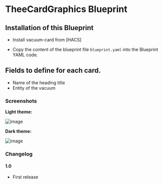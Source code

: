 # TheeCardGraphics Blueprint

## Installation of this Blueprint
- Install vacuum-card from [HACS]

- Copy the content of the blueprint file `blueprint.yaml` into the Blueprint YAML code.

 ## Fields to define for each card.
 - Name of the heading title
 - Entity of the vacuum

### Screenshots
**Light theme:**<br>

![image](https://user-images.githubusercontent.com/83040228/160015212-f647af65-b450-4bf2-806c-f0884f9c9781.jpeg)

**Dark theme:**<br>

![image](https://user-images.githubusercontent.com/83040228/160015267-7cad45f6-cdc9-4380-a290-5fc19f894b1a.jpeg)

### Changelog
#### 1.0
- First release
